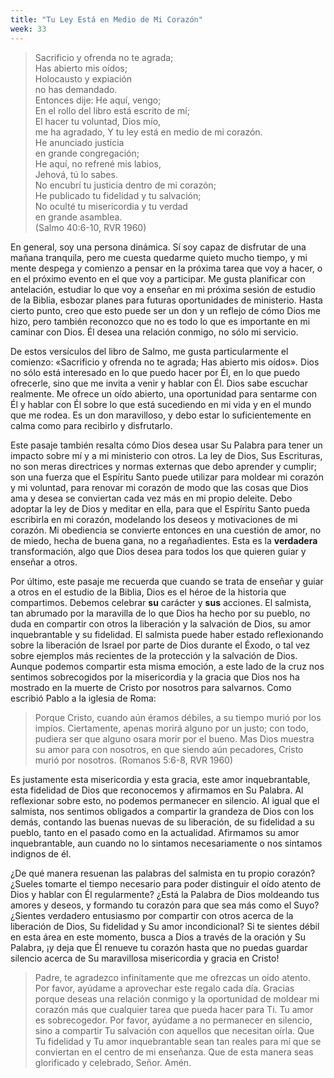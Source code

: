 ```yaml
---
title: "Tu Ley Está en Medio de Mi Corazón"
week: 33
---
```


> Sacrificio y ofrenda no te agrada;\
> Has abierto mis oídos;\
> Holocausto y expiación\
> no has demandado. \
> Entonces dije: He aquí, vengo;\
> En el rollo del libro está escrito de mí;\
> El hacer tu voluntad, Dios mío,\
> me ha agradado, Y tu ley está en medio de mi corazón. \
> He anunciado justicia\
> en grande congregación;\
> He aquí, no refrené mis labios,\
> Jehová, tú lo sabes. \
> No encubrí tu justicia dentro de mi corazón;\
> He publicado tu fidelidad y tu salvación;\
> No oculté tu misericordia y tu verdad\
> en grande asamblea.\
> (Salmo 40:6-10, RVR 1960)

En general, soy una persona dinámica. Sí soy capaz de disfrutar de
una mañana tranquila, pero me cuesta quedarme quieto mucho tiempo, y mi
mente despega y comienzo a pensar en la próxima tarea que voy a hacer, o
en el próximo evento en el que voy a participar. Me gusta planificar con
antelación, estudiar lo que voy a enseñar en mi próxima sesión de
estudio de la Biblia, esbozar planes para futuras oportunidades de
ministerio. Hasta cierto punto, creo que esto puede ser un don y un
reflejo de cómo Dios me hizo, pero también reconozco que no es todo lo
que es importante en mi caminar con Dios. Él desea una relación conmigo,
no sólo mi servicio.

De estos versículos del libro de Salmo, me gusta particularmente el
comienzo: «Sacrificio y ofrenda no te agrada; Has abierto mis oídos»*.*
Dios no sólo está interesado en lo que puedo hacer por Él, en lo que
puedo ofrecerle, sino que me invita a venir y hablar con Él. Dios sabe
escuchar realmente. Me ofrece un oído abierto, una oportunidad para
sentarme con Él y hablar con Él sobre lo que está sucediendo en mi vida
y en el mundo que me rodea. Es un don maravilloso, y debo estar lo
suficientemente en calma como para recibirlo y disfrutarlo.

Este pasaje también resalta cómo Dios desea usar Su Palabra para tener
un impacto sobre mí y a mi ministerio con otros. La ley de Dios, Sus
Escrituras, no son meras directrices y normas externas que debo aprender
y cumplir; son una fuerza que el Espíritu Santo puede utilizar para
moldear mi corazón y mi voluntad, para renovar mi corazón de modo que
las cosas que Dios ama y desea se conviertan cada vez más en mi propio
deleite. Debo adoptar la ley de Dios y meditar en ella, para que el
Espíritu Santo pueda escribirla en mi corazón, modelando los deseos y
motivaciones de mi corazón. Mi obediencia se convierte entonces en una
cuestión de amor, no de miedo, hecha de buena gana, no a regañadientes.
Esta es la **verdadera** transformación, algo que Dios desea para todos
los que quieren guiar y enseñar a otros.

Por último, este pasaje me recuerda que cuando se trata de enseñar y
guiar a otros en el estudio de la Biblia, Dios es el héroe de la
historia que compartimos. Debemos celebrar **su** carácter y **sus**
acciones. El salmista, tan abrumado por la maravilla de lo que Dios ha
hecho por su pueblo, no duda en compartir con otros la liberación y la
salvación de Dios, su amor inquebrantable y su fidelidad. El salmista
puede haber estado reflexionando sobre la liberación de Israel por parte
de Dios durante el Éxodo, o tal vez sobre ejemplos más recientes de la
protección y la salvación de Dios. Aunque podemos compartir esta misma
emoción, a este lado de la cruz nos sentimos sobrecogidos por la
misericordia y la gracia que Dios nos ha mostrado en la muerte de Cristo
por nosotros para salvarnos. Como escribió Pablo a la iglesia de Roma:

> Porque Cristo, cuando aún éramos débiles, a su tiempo murió por los
> impíos. Ciertamente, apenas morirá alguno por un justo; con todo,
> pudiera ser que alguno osara morir por el bueno. Mas Dios muestra su
> amor para con nosotros, en que siendo aún pecadores, Cristo murió por
> nosotros. (Romanos 5:6-8, RVR 1960)

Es justamente esta misericordia y esta gracia, este amor inquebrantable,
esta fidelidad de Dios que reconocemos y afirmamos en Su Palabra. Al
reflexionar sobre esto, no podemos permanecer en silencio. Al igual que
el salmista, nos sentimos obligados a compartir la grandeza de Dios con
los demás, contando las buenas nuevas de su liberación, de su fidelidad
a su pueblo, tanto en el pasado como en la actualidad. Afirmamos su amor
inquebrantable, aun cuando no lo sintamos necesariamente o nos sintamos
indignos de él.

¿De qué manera resuenan las palabras del salmista en tu propio corazón?
¿Sueles tomarte el tiempo necesario para poder distinguir el oído atento
de Dios y hablar con Él regularmente? ¿Está la Palabra de Dios moldeando
tus amores y deseos, y formando tu corazón para que sea más como el
Suyo? ¿Sientes verdadero entusiasmo por compartir con otros acerca de la
liberación de Dios, Su fidelidad y Su amor incondicional? Si te sientes
débil en esta área en este momento, busca a Dios a través de la oración
y Su Palabra, ¡y deja que Él renueve tu corazón hasta que no puedas
guardar silencio acerca de Su maravillosa misericordia y gracia en
Cristo!

> Padre, te agradezco infinitamente que me ofrezcas un oído atento. Por
> favor, ayúdame a aprovechar este regalo cada día. Gracias porque
> deseas una relación conmigo y la oportunidad de moldear mi corazón más
> que cualquier tarea que pueda hacer para Ti. Tu amor es sobrecogedor.
> Por favor, ayúdame a no permanecer en silencio, sino a compartir Tu
> salvación con aquellos que necesitan oírla. Que Tu fidelidad y Tu amor
> inquebrantable sean tan reales para mí que se conviertan en el centro
> de mi enseñanza. Que de esta manera seas glorificado y celebrado,
> Señor. Amén.
